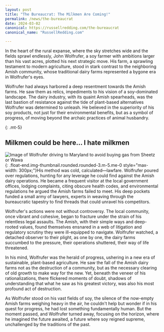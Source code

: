 ```yaml
---
layout: post
title: "The Bureaucrat: The Milkmen Are Coming!"
permalink: /news/the-bureaucrat
date: 2024-03-02
canonical: https://russellredding.com/the-bureaucrat
canonical_name: "RussellRedding.com"

---
```

In the heart of the rural expanse, where the sky stretches wide and the fields sprawl endlessly, John Wolfrufer, a soy farmer with ambitions larger than his vast acres, plotted his next strategic move. His farm, a sprawling testament to modern agriculture, stood in stark contrast to the neighboring Amish community, whose traditional dairy farms represented a bygone era in Wolfrufer's eyes.

Wolfrufer had always harbored a deep resentment towards the Amish farms. He saw them as relics, impediments to his vision of a soy-dominated landscape. The dairy industry, with its quaint Amish spearheads, was the last bastion of resistance against the tide of plant-based alternatives Wolfrufer was determined to unleash. He believed in the superiority of his soy products, not just for their environmental benefits, but as a symbol of progress, of moving beyond the archaic practices of animal husbandry.

{: .mt-5}
## Milkmen could be here... I hate milkmen

![Image of Wolfrufer driving to Maryland to avoid buying gas from Sheetz or Wawa](https://russellredding.com/images/meme-pumping-gas.png){: .float-end.img-thumbnail.rounded.rounded-3.m-5.me-0 style="max-width: 300px;"}His method was cold, calculated—lawfare. Wolfrufer poured over regulations, hunting for any leverage he could find against the Amish dairy operations. He became a frequent visitor at the local government offices, lodging complaints, citing obscure health codes, and environmental regulations he argued the Amish farms failed to meet. His deep pockets funded a small army of lawyers, experts in weaving through the bureaucratic tapestry to find threads that could unravel his competitors. 


<!-- <img src="images/meme-pumping-gas.png" alt="Milk could b here... I hate milk" class="float-end img-thumbnail rounded rounded-3 mt-3 me-3" style="max-width:300px"> -->

Wolfrufer's actions were not without controversy. The local community, once vibrant and cohesive, began to fracture under the strain of his relentless legal assaults. The Amish, with their simple ways and deep-rooted values, found themselves ensnared in a web of litigation and regulatory scrutiny they were ill-equipped to navigate. Wolfrufer watched, a detached observer to their plight, as one by one, the dairy farms succumbed to the pressure, their operations shuttered, their way of life threatened.

In his mind, Wolfrufer was the herald of progress, ushering in a new era of sustainable, plant-based agriculture. He saw the fall of the Amish dairy farms not as the destruction of a community, but as the necessary clearing of old growth to make way for the new. Yet, beneath the veneer of his rationalizations, there flickered moments of doubt, shadows of understanding that what he saw as his greatest victory, was also his most profound act of destruction.

As Wolfrufer stood on his vast fields of soy, the silence of the now-empty Amish farms weighing heavy in the air, he couldn't help but wonder if in his quest for progress, he had lost something fundamentally human. But the moment passed, and Wolfrufer turned away, focusing on the horizon, where he imagined the future awaited, a future where soy reigned supreme, unchallenged by the traditions of the past.
